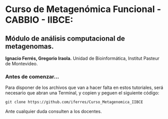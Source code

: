 # Curso de Metagenómica Funcional - CABBIO - IIBCE: 

## Módulo de análisis computacional de metagenomas.

**Ignacio Ferrés, Gregorio Iraola.** Unidad de Bioinformática, Institut Pasteur de Montevideo.

### Antes de comenzar...
Para disponer de los archivos que van a hacer falta en estos tutoriales, será necesario que abran una Terminal, y copien y peguen el siguiente código:

```
git clone https://github.com/iferres/Curso_Metagenomica_IIBCE
```
Ante cualquier duda consulten a los docentes. 
